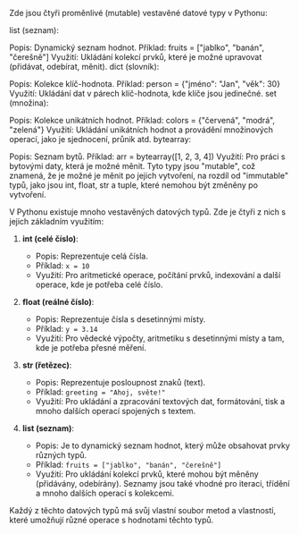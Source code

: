 Zde jsou čtyři proměnlivé (mutable) vestavěné datové typy v Pythonu:

list (seznam):

Popis: Dynamický seznam hodnot.
Příklad: fruits = ["jablko", "banán", "čerešně"]
Využití: Ukládání kolekcí prvků, které je možné upravovat (přidávat, odebírat, měnit).
dict (slovník):

Popis: Kolekce klíč-hodnota.
Příklad: person = {"jméno": "Jan", "věk": 30}
Využití: Ukládání dat v párech klíč-hodnota, kde klíče jsou jedinečné.
set (množina):

Popis: Kolekce unikátních hodnot.
Příklad: colors = {"červená", "modrá", "zelená"}
Využití: Ukládání unikátních hodnot a provádění množinových operací, jako je sjednocení, průnik atd.
bytearray:

Popis: Seznam bytů.
Příklad: arr = bytearray([1, 2, 3, 4])
Využití: Pro práci s bytovými daty, která je možné měnit.
Tyto typy jsou "mutable", což znamená, že je možné je měnit po jejich vytvoření, na rozdíl od "immutable" typů, jako jsou int, float, str a tuple, které nemohou být změněny po vytvoření.

V Pythonu existuje mnoho vestavěných datových typů. Zde je čtyři z nich s jejich základním využitím:

1. **int (celé číslo)**:
   - Popis: Reprezentuje celá čísla.
   - Příklad: `x = 10`
   - Využití: Pro aritmetické operace, počítání prvků, indexování a další operace, kde je potřeba celé číslo.

2. **float (reálné číslo)**:
   - Popis: Reprezentuje čísla s desetinnými místy.
   - Příklad: `y = 3.14`
   - Využití: Pro vědecké výpočty, aritmetiku s desetinnými místy a tam, kde je potřeba přesné měření.

3. **str (řetězec)**:
   - Popis: Reprezentuje posloupnost znaků (text).
   - Příklad: `greeting = "Ahoj, světe!"`
   - Využití: Pro ukládání a zpracování textových dat, formátování, tisk a mnoho dalších operací spojených s textem.

4. **list (seznam)**:
   - Popis: Je to dynamický seznam hodnot, který může obsahovat prvky různých typů.
   - Příklad: `fruits = ["jablko", "banán", "čerešně"]`
   - Využití: Pro ukládání kolekcí prvků, které mohou být měněny (přidávány, odebírány). Seznamy jsou také vhodné pro iteraci, třídění a mnoho dalších operací s kolekcemi.

Každý z těchto datových typů má svůj vlastní soubor metod a vlastností, které umožňují různé operace s hodnotami těchto typů.

